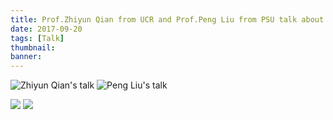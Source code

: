 ```yaml
---
title: Prof.Zhiyun Qian from UCR and Prof.Peng Liu from PSU talk about Android security
date: 2017-09-20
tags: [Talk]
thumbnail: 
banner:
---
```

![Zhiyun Qian's talk](/2017/09/20/Qian-and-Liu-Talk/content1.jpg)
![Peng Liu's talk](/2017/09/20/Qian-and-Liu-Talk/content2.jpg)

<!--more-->

![](/2017/09/20/Qian-and-Liu-Talk/pic1.jpg)
![](/2017/09/20/Qian-and-Liu-Talk/pic2.jpg)